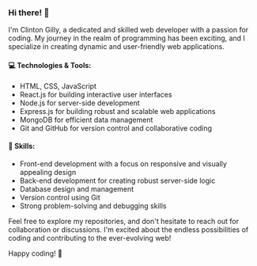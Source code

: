 ### Hi there! 👋

I'm Clinton Gilly, a dedicated and skilled web developer with a passion for coding. My journey in the realm of programming has been exciting, and I specialize in creating dynamic and user-friendly web applications.

#### 💻 Technologies & Tools:
- HTML, CSS, JavaScript
- React.js for building interactive user interfaces
- Node.js for server-side development
- Express.js for building robust and scalable web applications
- MongoDB for efficient data management
- Git and GitHub for version control and collaborative coding


#### 🚀 Skills:
- Front-end development with a focus on responsive and visually appealing design
- Back-end development for creating robust server-side logic
- Database design and management
- Version control using Git
- Strong problem-solving and debugging skills



Feel free to explore my repositories, and don't hesitate to reach out for collaboration or discussions. I'm excited about the endless possibilities of coding and contributing to the ever-evolving web!

Happy coding! 🚀
